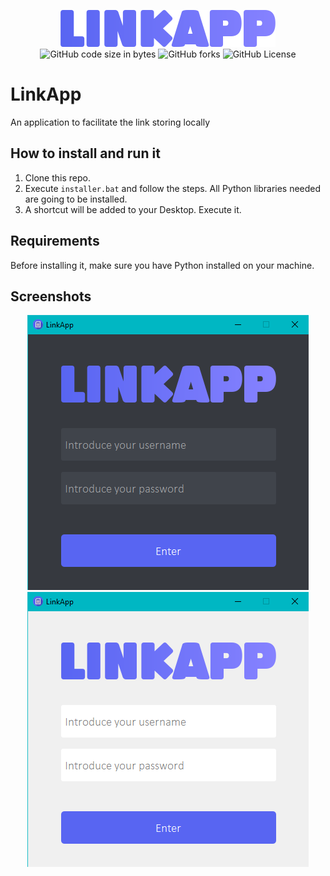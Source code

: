 <p align="center">
  <img src="/assets/img/LinkApp.png">
  <br >
  <img alt="GitHub code size in bytes" src="https://img.shields.io/github/languages/code-size/alex-ortega-07/LinkApp">
  <img alt="GitHub forks" src="https://img.shields.io/github/forks/alex-ortega-07/LinkApp?style=flat">
  <img alt="GitHub License" src="https://img.shields.io/github/license/mashape/apistatus?style=flat">
</p>

# LinkApp

An application to facilitate the link storing locally

## How to install and run it

1. Clone this repo.
2. Execute `installer.bat` and follow the steps. All Python libraries needed are going to be installed.
3. A shortcut will be added to your Desktop. Execute it.

## Requirements

Before installing it, make sure you have Python installed on your machine.

## Screenshots

<p align="center">
  <img src="/Graphics/LinkApp login black.png">
  <img src="/Graphics/LinkApp login white.png">
</p>
